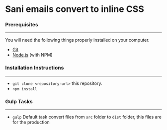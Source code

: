 # Sani emails convert to inline CSS

### Prerequisites
***
You will need the following things properly installed on your computer.

* [Git](http://git-scm.com/)
* [Node.js](http://nodejs.org/) (with NPM)

### Installation Instructions
***
* `git clone <repository-url>` this repository.
* `npm install`

### Gulp Tasks
***

* `gulp` Default task convert files from `src` folder to `dist` folder, this files are for the production